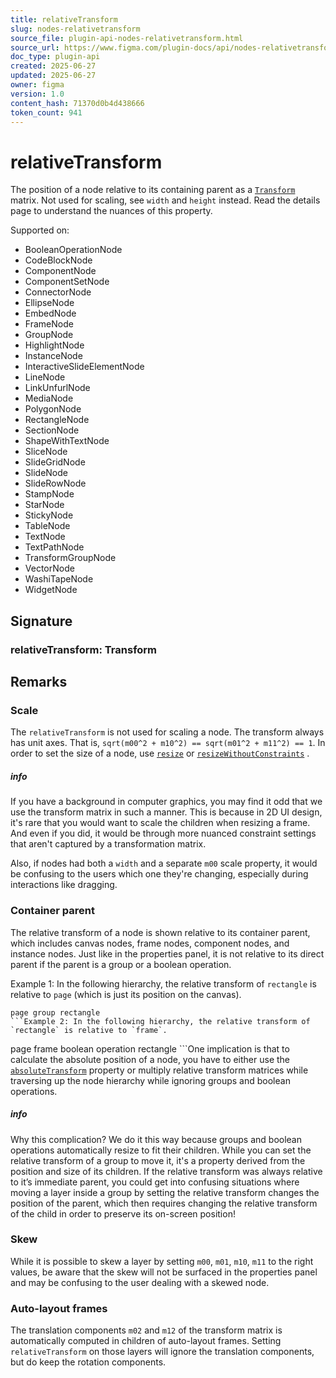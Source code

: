 ```yaml
---
title: relativeTransform
slug: nodes-relativetransform
source_file: plugin-api-nodes-relativetransform.html
source_url: https://www.figma.com/plugin-docs/api/nodes-relativetransform/
doc_type: plugin-api
created: 2025-06-27
updated: 2025-06-27
owner: figma
version: 1.0
content_hash: 71370d0b4d438666
token_count: 941
---
```

# relativeTransform

The position of a node relative to its containing parent as a [`Transform`](/plugin-docs/api/Transform/)
 matrix. Not used for scaling, see `width` and `height` instead. Read the details page to understand the nuances of this property.

 Supported on:

- BooleanOperationNode
- CodeBlockNode
- ComponentNode
- ComponentSetNode
- ConnectorNode
- EllipseNode
- EmbedNode
- FrameNode
- GroupNode
- HighlightNode
- InstanceNode
- InteractiveSlideElementNode
- LineNode
- LinkUnfurlNode
- MediaNode
- PolygonNode
- RectangleNode
- SectionNode
- ShapeWithTextNode
- SliceNode
- SlideGridNode
- SlideNode
- SlideRowNode
- StampNode
- StarNode
- StickyNode
- TableNode
- TextNode
- TextPathNode
- TransformGroupNode
- VectorNode
- WashiTapeNode
- WidgetNode

## Signature

### relativeTransform: Transform

## Remarks

### Scale

The `relativeTransform` is not used for scaling a node. The transform always has unit axes. That is, `sqrt(m00^2 + m10^2) == sqrt(m01^2 + m11^2) == 1`. In order to set the size of a node, use [`resize`](/plugin-docs/api/properties/nodes-resize/)
 or [`resizeWithoutConstraints`](/plugin-docs/api/properties/nodes-resizewithoutconstraints/)
.

##### info

If you have a background in computer graphics, you may find it odd that we use the transform matrix in such a manner. This is because in 2D UI design, it's rare that you would want to scale the children when resizing a frame. And even if you did, it would be through more nuanced constraint settings that aren't captured by a transformation matrix.

Also, if nodes had both a `width` and a separate `m00` scale property, it would be confusing to the users which one they're changing, especially during interactions like dragging.

### Container parent

The relative transform of a node is shown relative to its container parent, which includes canvas nodes, frame nodes, component nodes, and instance nodes. Just like in the properties panel, it is not relative to its direct parent if the parent is a group or a boolean operation.

Example 1: In the following hierarchy, the relative transform of `rectangle` is relative to `page` (which is just its position on the canvas).

```
page group rectangle
```Example 2: In the following hierarchy, the relative transform of `rectangle` is relative to `frame`.

```
page frame boolean operation rectangle
```One implication is that to calculate the absolute position of a node, you have to either use the [`absoluteTransform`](/plugin-docs/api/node-properties/#absolutetransform)
 property or multiply relative transform matrices while traversing up the node hierarchy while ignoring groups and boolean operations.

##### info

Why this complication? We do it this way because groups and boolean operations automatically resize to fit their children. While you can set the relative transform of a group to move it, it's a property derived from the position and size of its children.
If the relative transform was always relative to it’s immediate parent, you could get into confusing situations where moving a layer inside a group by setting the relative transform changes the position of the parent, which then requires changing the relative transform of the child in order to preserve its on-screen position!

### Skew

While it is possible to skew a layer by setting `m00`, `m01`, `m10`, `m11` to the right values, be aware that the skew will not be surfaced in the properties panel and may be confusing to the user dealing with a skewed node.

### Auto-layout frames

The translation components `m02` and `m12` of the transform matrix is automatically computed in children of auto-layout frames. Setting `relativeTransform` on those layers will ignore the translation components, but do keep the rotation components.